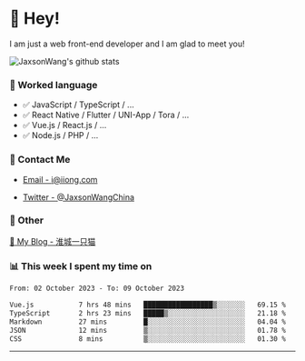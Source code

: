 # 👋 Hey!

I am just a web front-end developer and I am glad to meet you!

![JaxsonWang's github stats](https://github-readme-stats.vercel.app/api?username=JaxsonWang&&show_icons=true&&title_color=1abc9c&&icon_color=1abc9c)


### 📝 Worked language

- ✅ JavaScript / TypeScript / ...
- ✅ React Native / Flutter / UNI-App / Tora / ...
- ✅ Vue.js / React.js / ...
- ✅ Node.js / PHP / ...

### 📮 Contact Me

- [Email - i@iiong.com](mailto:i@iiong.com)

- [Twitter - @JaxsonWangChina](https://twitter.com/JaxsonWangChina)

### 🤪 Other

[📌 My Blog - 淮城一只猫](https://iiong.com)

### 📊 This week I spent my time on

<!--START_SECTION:waka-->

```txt
From: 02 October 2023 - To: 09 October 2023

Vue.js           7 hrs 48 mins   █████████████████▒░░░░░░░   69.15 %
TypeScript       2 hrs 23 mins   █████▒░░░░░░░░░░░░░░░░░░░   21.18 %
Markdown         27 mins         █░░░░░░░░░░░░░░░░░░░░░░░░   04.04 %
JSON             12 mins         ▒░░░░░░░░░░░░░░░░░░░░░░░░   01.78 %
CSS              8 mins          ▒░░░░░░░░░░░░░░░░░░░░░░░░   01.30 %
```

<!--END_SECTION:waka-->

---
